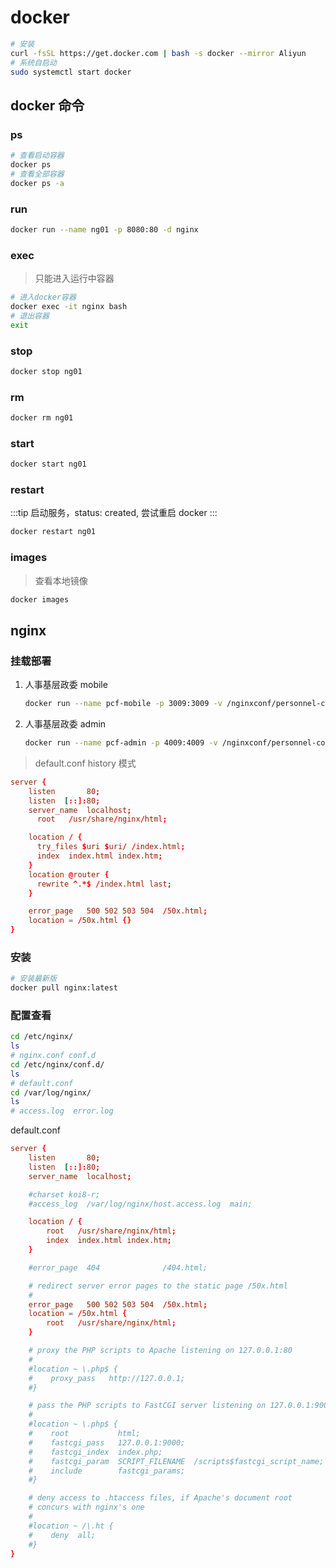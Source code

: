 # docker

```bash
# 安装
curl -fsSL https://get.docker.com | bash -s docker --mirror Aliyun
# 系统自启动
sudo systemctl start docker
```

## docker 命令

### ps

```bash
# 查看启动容器
docker ps
# 查看全部容器
docker ps -a
```

### run

```bash
docker run --name ng01 -p 8080:80 -d nginx
```

### exec

> 只能进入运行中容器

```bash
# 进入docker容器
docker exec -it nginx bash
# 退出容器
exit
```

### stop

```bash
docker stop ng01
```

### rm

```bash
docker rm ng01
```

### start

```bash
docker start ng01
```

### restart

:::tip
启动服务，status: created, 尝试重启 docker
:::

```bash
docker restart ng01
```

### images

> 查看本地镜像

```bash
docker images
```

## nginx

### 挂载部署

1. 人事基层政委 mobile
   ```bash
   docker run --name pcf-mobile -p 3009:3009 -v /nginxconf/personnel-committee-frontend/mobile/default.conf:/etc/nginx/conf.d/default.conf -v /frontendServer/personnel-committee-frontend/mobile:/usr/share/nginx/html -d nginx
   ```
2. 人事基层政委 admin
   ```bash
   docker run --name pcf-admin -p 4009:4009 -v /nginxconf/personnel-committee-frontend/admin/default.conf:/etc/nginx/conf.d/default.conf -v /frontendServer/personnel-committee-frontend/admin:/usr/share/nginx/html -d nginx
   ```

> default.conf
> history 模式

```conf
server {
    listen       80;
    listen  [::]:80;
    server_name  localhost;
	  root   /usr/share/nginx/html;

    location / {
      try_files $uri $uri/ /index.html;
      index  index.html index.htm;
    }
    location @router {
      rewrite ^.*$ /index.html last;
    }

    error_page   500 502 503 504  /50x.html;
    location = /50x.html {}
}
```

### 安装

```bash
# 安装最新版
docker pull nginx:latest
```

### 配置查看

```bash
cd /etc/nginx/
ls
# nginx.conf conf.d
cd /etc/nginx/conf.d/
ls
# default.conf
cd /var/log/nginx/
ls
# access.log  error.log
```

default.conf

```conf
server {
    listen       80;
    listen  [::]:80;
    server_name  localhost;

    #charset koi8-r;
    #access_log  /var/log/nginx/host.access.log  main;

    location / {
        root   /usr/share/nginx/html;
        index  index.html index.htm;
    }

    #error_page  404              /404.html;

    # redirect server error pages to the static page /50x.html
    #
    error_page   500 502 503 504  /50x.html;
    location = /50x.html {
        root   /usr/share/nginx/html;
    }

    # proxy the PHP scripts to Apache listening on 127.0.0.1:80
    #
    #location ~ \.php$ {
    #    proxy_pass   http://127.0.0.1;
    #}

    # pass the PHP scripts to FastCGI server listening on 127.0.0.1:9000
    #
    #location ~ \.php$ {
    #    root           html;
    #    fastcgi_pass   127.0.0.1:9000;
    #    fastcgi_index  index.php;
    #    fastcgi_param  SCRIPT_FILENAME  /scripts$fastcgi_script_name;
    #    include        fastcgi_params;
    #}

    # deny access to .htaccess files, if Apache's document root
    # concurs with nginx's one
    #
    #location ~ /\.ht {
    #    deny  all;
    #}
}
```
